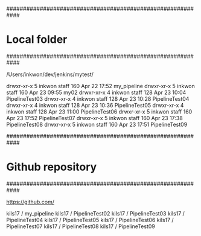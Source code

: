 ############################################################
# Local folder
############################################################

/Users/inkwon/dev/jenkins/mytest/

drwxr-xr-x  5 inkwon  staff  160 Apr 22 17:52 my_pipeline
drwxr-xr-x  5 inkwon  staff  160 Apr 23 09:55 my02
drwxr-xr-x  4 inkwon  staff  128 Apr 23 10:04 PipelineTest03
drwxr-xr-x  4 inkwon  staff  128 Apr 23 10:28 PipelineTest04
drwxr-xr-x  4 inkwon  staff  128 Apr 23 10:36 PipelineTest05
drwxr-xr-x  4 inkwon  staff  128 Apr 23 11:00 PipelineTest06
drwxr-xr-x  5 inkwon  staff  160 Apr 23 17:52 PipelineTest07
drwxr-xr-x  5 inkwon  staff  160 Apr 23 17:38 PipelineTest08
drwxr-xr-x  5 inkwon  staff  160 Apr 23 17:51 PipelineTest09


############################################################
# Github repository
############################################################

https://github.com/

kils17 / my_pipeline
kils17 / PipelineTest02
kils17 / PipelineTest03
kils17 / PipelineTest04
kils17 / PipelineTest05
kils17 / PipelineTest06
kils17 / PipelineTest07
kils17 / PipelineTest08
kils17 / PipelineTest09
